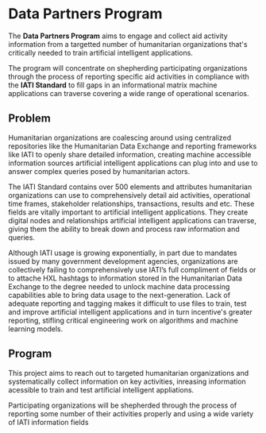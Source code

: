 # Data Partners Program

The **Data Partners Program** aims to engage and collect aid activity information from a targetted number of humanitarian organizations that's critically needed to train artificial intelligent applications.

The program will concentrate on shepherding participating organizations through the process of reporting specific aid activities in compliance with the **IATI Standard** to fill gaps in an informational matrix machine applications can traverse covering a wide range of operational scenarios.

## Problem

Humanitarian organizations are coalescing around using centralized repositories like the Humanitarian Data Exchange and reporting frameworks like IATI to openly share detailed information, creating machine accessible information sources artificial intelligent applications can plug into and use to answer complex queries posed by humanitarian actors.

The IATI Standard contains over 500 elements and attributes humanitarian organizations can use to comprehensively detail aid activities, operational time frames, stakeholder relationships, transactions, results and etc. These fields are vitally important to artificial intelligent applications. They create digital nodes and relationships artificial intelligent applications can traverse, giving them the ability to break down and process raw information and queries.

Although IATI usage is growing exponentially, in part due to mandates issued by many government development agencies, organizations are collectively failing to comprehensively use IATI’s full compliment of fields or to attache HXL hashtags to information stored in the Humanitarian Data Exchange to the degree needed to unlock machine data processing capabilities able to bring data usage to the next-generation. Lack of adequate reporting and tagging makes it difficult to use files to train, test and improve artificial intelligent applications and in turn incentive's greater reporting, stifling critical engineering work on algorithms and machine learning models.

## Program

This project aims to reach out to targeted humanitarian organizations and systematically collect information on key activities, inreasing information acessible to train and test artificial intelligent appliations.

Participating organizations will be shepherded through the process of reporting some number of their activities properly and using a wide variety of IATI information fields

